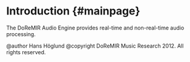 
Introduction {#mainpage}
============

The DoReMIR Audio Engine provides real-time and non-real-time audio processing.

@author 
    Hans Höglund
@copyright 
    DoReMIR Music Research 2012. All rights reserved.
